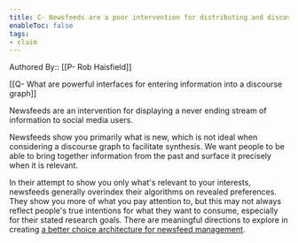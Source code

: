 ```yaml
---
title: C- Newsfeeds are a poor intervention for distributing and discovering relevant information
enableToc: false
tags:
- claim
---
```

Authored By:: [[P- Rob Haisfield]]

[[Q- What are powerful interfaces for entering information into a discourse graph]]

Newsfeeds are an intervention for displaying a never ending stream of information to social media users. 

Newsfeeds show you primarily what is new, which is not ideal when considering a discourse graph to facilitate synthesis. We want people to be able to bring together information from the past and surface it precisely when it is relevant.

In their attempt to show you only what's relevant to your interests, newsfeeds generally overindex their algorithms on revealed preferences. They show you more of what you pay attention to, but this may not always reflect people's true intentions for what they want to consume, especially for their stated research goals. There are meaningful directions to explore in creating [a better choice architecture for newsfeed management](https://twitter.com/RobertHaisfield/status/1329828499167711232).